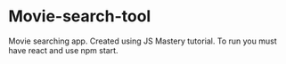 # Movie-search-tool
Movie searching app. Created using JS Mastery tutorial.
To run you must have react and use npm start.
